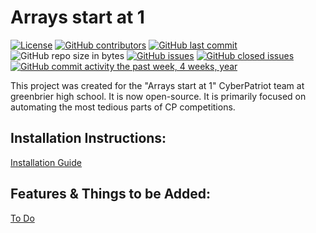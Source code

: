 # Arrays start at 1
[![License](https://img.shields.io/github/license/chrisjudk/arrays-start-at-1.svg)](/LICENSE)
[![GitHub contributors](https://img.shields.io/github/contributors/chrisjudk/arrays-start-at-1.svg)](/../../graphs/contributors)
[![GitHub last commit](https://img.shields.io/github/last-commit/chrisjudk/arrays-start-at-1.svg)](/../../commits/master)
![GitHub repo size in bytes](https://img.shields.io/github/repo-size/chrisjudk/arrays-start-at-1.svg)
[![GitHub issues](https://img.shields.io/github/issues/chrisjudk/arrays-start-at-1.svg)](/../../issues)
[![GitHub closed issues](https://img.shields.io/github/issues-closed/chrisjudk/arrays-start-at-1.svg?colorB=red)](/../../issues?q=is%3Aissue+is%3Aclosed)
[![GitHub commit activity the past week, 4 weeks, year](https://img.shields.io/github/commit-activity/y/chrisjudk/arrays-start-at-1.svg)](/../../graphs/commit-activity)

This project was created for the "Arrays start at 1" CyberPatriot team at greenbrier high school. It is now open-source. It is primarily focused on automating the most tedious parts of CP competitions.
## Installation Instructions:
[Installation Guide](/../../wiki/Installation)
## Features & Things to be Added:
[To Do](/../../issues?q=is%3Aissue+is%3Aopen+label%3Aenhancement)
